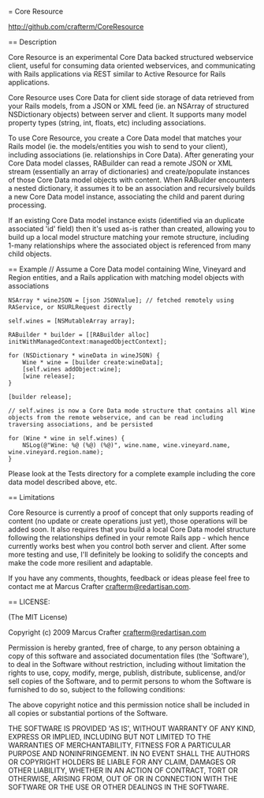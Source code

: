 = Core Resource

http://github.com/crafterm/CoreResource

== Description

Core Resource is an experimental Core Data backed structured webservice client, useful for consuming data oriented webservices, and communicating with 
Rails applications via REST similar to Active Resource for Rails applications.

Core Resource uses Core Data for client side storage of data retrieved from your Rails models, from a JSON or XML feed (ie. an NSArray of structured NSDictionary objects)
between server and client. It supports many model property types (string, int, floats, etc) including associations.

To use Core Resource, you create a Core Data model that matches your Rails model (ie. the models/entities you wish to send to your client), including associations (ie. relationships
in Core Data). After generating your Core Data model classes, RABuilder can read a remote JSON or XML stream (essentially an array of dictionaries) and create/populate instances 
of those Core Data model objects with content. When RABuilder encounters a nested dictionary, it assumes it to be an association and recursively builds a new Core Data model
instance, associating the child and parent during processing. 

If an existing Core Data model instance exists (identified via an duplicate associated 'id' field) then it's used as-is rather than created, allowing you to build up a local model
structure matching your remote structure, including 1-many relationships where the associated object is referenced from many child objects.

== Example
    // Assume a Core Data model containing Wine, Vineyard and Region entities, and a Rails application with matching model objects with associations

    NSArray * wineJSON = [json JSONValue]; // fetched remotely using RAService, or NSURLRequest directly
    
    self.wines = [NSMutableArray array];
    
    RABuilder * builder = [[RABuilder alloc] initWithManagedContext:managedObjectContext];
    
    for (NSDictionary * wineData in wineJSON) {
        Wine * wine = [builder create:wineData];
        [self.wines addObject:wine];
        [wine release];
    }
    
    [builder release];
    
    // self.wines is now a Core Data mode structure that contains all Wine objects from the remote webservice, and can be read including traversing associations, and be persisted
    
    for (Wine * wine in self.wines) {
        NSLog(@"Wine: %@ (%@) (%@)", wine.name, wine.vineyard.name, wine.vineyard.region.name);
    }
    
Please look at the Tests directory for a complete example including the core data model described above, etc.

== Limitations

Core Resource is currently a proof of concept that only supports reading of content (no update or create operations just yet), those operations will be added soon. It also
requires that you build a local Core Data model structure following the relationships defined in your remote Rails app - which hence currently works best when you control 
both server and client. After some more testing and use, I'll definitely be looking to solidify the concepts and make the code more resilient and adaptable.

If you have any comments, thoughts, feedback or ideas please feel free to contact me at Marcus Crafter <crafterm@redartisan.com>.


== LICENSE:

(The MIT License)

Copyright (c) 2009 Marcus Crafter <crafterm@redartisan.com>

Permission is hereby granted, free of charge, to any person obtaining
a copy of this software and associated documentation files (the
'Software'), to deal in the Software without restriction, including
without limitation the rights to use, copy, modify, merge, publish,
distribute, sublicense, and/or sell copies of the Software, and to
permit persons to whom the Software is furnished to do so, subject to
the following conditions:

The above copyright notice and this permission notice shall be
included in all copies or substantial portions of the Software.

THE SOFTWARE IS PROVIDED 'AS IS', WITHOUT WARRANTY OF ANY KIND,
EXPRESS OR IMPLIED, INCLUDING BUT NOT LIMITED TO THE WARRANTIES OF
MERCHANTABILITY, FITNESS FOR A PARTICULAR PURPOSE AND NONINFRINGEMENT.
IN NO EVENT SHALL THE AUTHORS OR COPYRIGHT HOLDERS BE LIABLE FOR ANY
CLAIM, DAMAGES OR OTHER LIABILITY, WHETHER IN AN ACTION OF CONTRACT,
TORT OR OTHERWISE, ARISING FROM, OUT OF OR IN CONNECTION WITH THE
SOFTWARE OR THE USE OR OTHER DEALINGS IN THE SOFTWARE.


